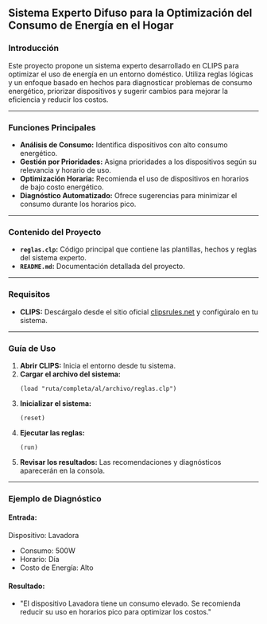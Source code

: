 ## **Sistema Experto Difuso para la Optimización del Consumo de Energía en el Hogar**

### **Introducción**
Este proyecto propone un sistema experto desarrollado en CLIPS para optimizar el uso de energía en un entorno doméstico. Utiliza reglas lógicas y un enfoque basado en hechos para diagnosticar problemas de consumo energético, priorizar dispositivos y sugerir cambios para mejorar la eficiencia y reducir los costos.

---

### **Funciones Principales**
- **Análisis de Consumo:** Identifica dispositivos con alto consumo energético.
- **Gestión por Prioridades:** Asigna prioridades a los dispositivos según su relevancia y horario de uso.
- **Optimización Horaria:** Recomienda el uso de dispositivos en horarios de bajo costo energético.
- **Diagnóstico Automatizado:** Ofrece sugerencias para minimizar el consumo durante los horarios pico.

---

### **Contenido del Proyecto**
- **`reglas.clp`:** Código principal que contiene las plantillas, hechos y reglas del sistema experto.
- **`README.md`:** Documentación detallada del proyecto.

---

### **Requisitos**
- **CLIPS:** Descárgalo desde el sitio oficial [clipsrules.net](https://www.clipsrules.net/) y configúralo en tu sistema.

---

### **Guía de Uso**
1. **Abrir CLIPS:** Inicia el entorno desde tu sistema.
2. **Cargar el archivo del sistema:**
   ```clips
   (load "ruta/completa/al/archivo/reglas.clp")
   ```
3. **Inicializar el sistema:**
   ```clips
   (reset)
   ```
4. **Ejecutar las reglas:**
   ```clips
   (run)
   ```
5. **Revisar los resultados:** Las recomendaciones y diagnósticos aparecerán en la consola.

---

### **Ejemplo de Diagnóstico**
#### Entrada:
Dispositivo: Lavadora
- Consumo: 500W
- Horario: Día
- Costo de Energía: Alto

#### Resultado:
- "El dispositivo Lavadora tiene un consumo elevado. Se recomienda reducir su uso en horarios pico para optimizar los costos."
